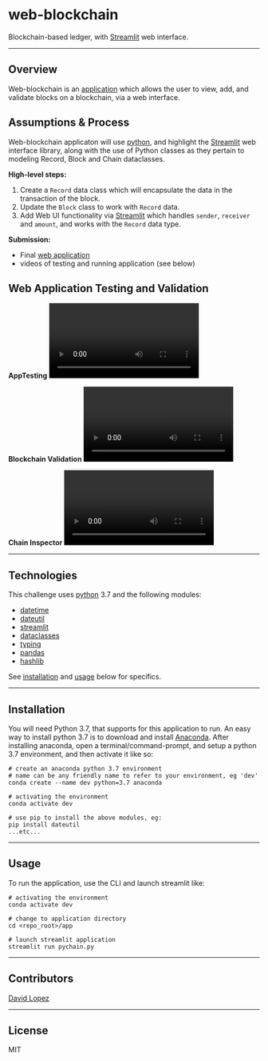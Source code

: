# web-blockchain
Blockchain-based ledger, with [Streamlit](https://docs.streamlit.io/) web interface.

---

## Overview
Web-blockchain is an [application](app/pychain.py) which allows the user to view, add, and validate blocks on a blockchain, via a web interface.  

## Assumptions & Process
Web-blockchain applicaton will use [python](https://www.python.org/), and highlight the [Streamlit](https://docs.streamlit.io/) web interface library, along with the use of Python classes as they pertain to modeling Record, Block and Chain dataclasses.

**High-level steps:**  
1. Create a `Record` data class which will encapsulate the data in the transaction of the block.
2. Update the `Block` class to work with `Record` data.
3. Add Web UI functionality via [Streamlit](https://docs.streamlit.io/) which handles `sender`, `receiver` and `amount`, and works with the `Record` data type.

**Submission:**  
- Final [web application](app/pychain.py)
- videos of testing and running application (see below)

## Web Application Testing and Validation

**AppTesting**
![App Testing](media/web-blockchain-usage.mov)  

**Blockchain Validation**
![Blockchain Validation](media/web-blockchain-validate.mov)  

**Chain Inspector**
![Chain Browser](media/web-blockchain-inspector.mov)


---

## Technologies

This challenge uses [python](https://www.python.org/) 3.7 and the following modules:  
- [datetime](https://docs.python.org/3.7/library/datetime.html)
- [dateutil](https://dateutil.readthedocs.io/en/stable/)
- [streamlit](https://github.com/streamlit/streamlit)
- [dataclasses](https://docs.python.org/3/library/dataclasses.html)
- [typing](https://docs.python.org/3/library/typing.html)
- [pandas](https://pandas.pydata.org/)
- [hashlib](https://docs.python.org/3/library/hashlib.html)  

See [installation](#installation) and [usage](#usage) below for specifics.

---

## Installation

You will need Python 3.7, that supports for this application to run. An easy way to install python 3.7 is to download and install [Anaconda](https://www.anaconda.com/products/individual). After installing anaconda, open a terminal/command-prompt, and setup a python 3.7 environment, and then activate it like so:

```
# create an anaconda python 3.7 environment
# name can be any friendly name to refer to your environment, eg 'dev'
conda create --name dev python=3.7 anaconda

# activating the environment
conda activate dev

# use pip to install the above modules, eg:
pip install dateutil
...etc...
```

---

## Usage

To run the application, use the CLI and launch streamlit like:  

```
# activating the environment
conda activate dev

# change to application directory
cd <repo_root>/app

# launch streamlit application
streamlit run pychain.py

```

---

## Contributors

[David Lopez](https://github.com/sububer)

---

## License

MIT